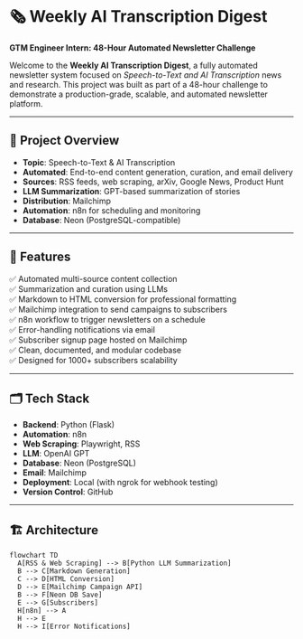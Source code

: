 # 🗞️ Weekly AI Transcription Digest

**GTM Engineer Intern: 48-Hour Automated Newsletter Challenge**

Welcome to the **Weekly AI Transcription Digest**, a fully automated newsletter system focused on *Speech-to-Text and AI Transcription* news and research. This project was built as part of a 48-hour challenge to demonstrate a production-grade, scalable, and automated newsletter platform.

---

## 📌 Project Overview

- **Topic**: Speech-to-Text & AI Transcription  
- **Automated**: End-to-end content generation, curation, and email delivery  
- **Sources**: RSS feeds, web scraping, arXiv, Google News, Product Hunt  
- **LLM Summarization**: GPT-based summarization of stories  
- **Distribution**: Mailchimp  
- **Automation**: n8n for scheduling and monitoring  
- **Database**: Neon (PostgreSQL-compatible)  

---

## 🚀 Features

✅ Automated multi-source content collection  
✅ Summarization and curation using LLMs  
✅ Markdown to HTML conversion for professional formatting  
✅ Mailchimp integration to send campaigns to subscribers  
✅ n8n workflow to trigger newsletters on a schedule  
✅ Error-handling notifications via email  
✅ Subscriber signup page hosted on Mailchimp  
✅ Clean, documented, and modular codebase  
✅ Designed for 1000+ subscribers scalability  

---

## 🗂️ Tech Stack

- **Backend**: Python (Flask)  
- **Automation**: n8n  
- **Web Scraping**: Playwright, RSS  
- **LLM**: OpenAI GPT  
- **Database**: Neon (PostgreSQL)  
- **Email**: Mailchimp  
- **Deployment**: Local (with ngrok for webhook testing)  
- **Version Control**: GitHub  

---

## 🏗️ Architecture

```mermaid
flowchart TD
  A[RSS & Web Scraping] --> B[Python LLM Summarization]
  B --> C[Markdown Generation]
  C --> D[HTML Conversion]
  D --> E[Mailchimp Campaign API]
  B --> F[Neon DB Save]
  E --> G[Subscribers]
  H[n8n] --> A
  H --> E
  H --> I[Error Notifications]
```
